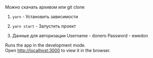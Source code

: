 Можно скачать архивом или git clone 

1) `yarn` - Установить зависимости 

2) `yarn start` -  Запустить проект

3) Данные для авторизации
Username - donero
Password - ewedon

Runs the app in the development mode.\
Open [http://localhost:3000](http://localhost:3000) to view it in the browser.
